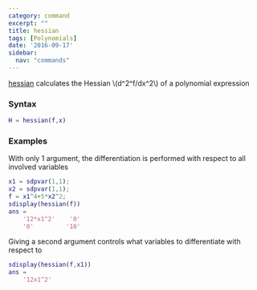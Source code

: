```yaml
---
category: command
excerpt: ""
title: hessian
tags: [Polynomials]
date: '2016-09-17'
sidebar:
  nav: "commands"
---
```


[hessian](/command/hessian) calculates the Hessian \\(d^2^f/dx^2\\) of a polynomial expression

### Syntax

````matlab
H = hessian(f,x)
````

### Examples

With only 1 argument, the differentiation is performed with respect to all involved variables

````matlab
x1 = sdpvar(1,1);
x2 = sdpvar(1,1);
f = x1^4+5*x2^2;
sdisplay(hessian(f))
ans =
    '12*x1^2'    '0'
    '0'         '10'
````

Giving a second argument controls what variables to differentiate with respect to

````matlab
sdisplay(hessian(f,x1))
ans =
    '12x1^2'
````
